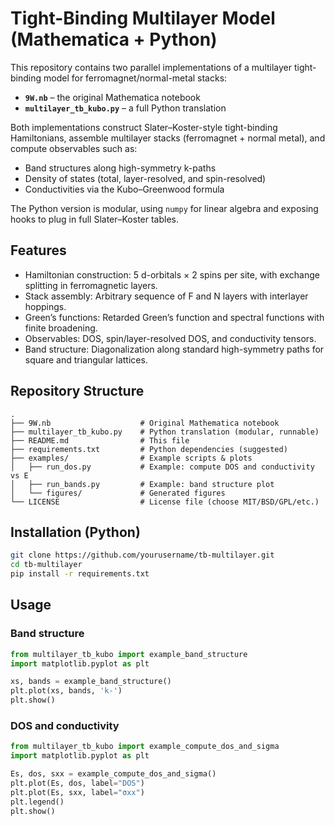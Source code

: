 # Tight-Binding Multilayer Model (Mathematica + Python)

This repository contains two parallel implementations of a multilayer tight-binding model for ferromagnet/normal-metal stacks:

- **`9W.nb`** – the original Mathematica notebook  
- **`multilayer_tb_kubo.py`** – a full Python translation  

Both implementations construct Slater–Koster-style tight-binding Hamiltonians, assemble multilayer stacks (ferromagnet + normal metal), and compute observables such as:

- Band structures along high-symmetry k-paths  
- Density of states (total, layer-resolved, and spin-resolved)  
- Conductivities via the Kubo–Greenwood formula  

The Python version is modular, using `numpy` for linear algebra and exposing hooks to plug in full Slater–Koster tables.

## Features

- Hamiltonian construction: 5 d-orbitals × 2 spins per site, with exchange splitting in ferromagnetic layers.  
- Stack assembly: Arbitrary sequence of F and N layers with interlayer hoppings.  
- Green’s functions: Retarded Green’s function and spectral functions with finite broadening.  
- Observables: DOS, spin/layer-resolved DOS, and conductivity tensors.  
- Band structure: Diagonalization along standard high-symmetry paths for square and triangular lattices.

## Repository Structure

```
.
├── 9W.nb                    # Original Mathematica notebook
├── multilayer_tb_kubo.py    # Python translation (modular, runnable)
├── README.md                # This file
├── requirements.txt         # Python dependencies (suggested)
├── examples/                # Example scripts & plots
│   ├── run_dos.py           # Example: compute DOS and conductivity vs E
│   ├── run_bands.py         # Example: band structure plot
│   └── figures/             # Generated figures
└── LICENSE                  # License file (choose MIT/BSD/GPL/etc.)
```

## Installation (Python)

```bash
git clone https://github.com/yourusername/tb-multilayer.git
cd tb-multilayer
pip install -r requirements.txt
```

## Usage

### Band structure

```python
from multilayer_tb_kubo import example_band_structure
import matplotlib.pyplot as plt

xs, bands = example_band_structure()
plt.plot(xs, bands, 'k-')
plt.show()
```

### DOS and conductivity

```python
from multilayer_tb_kubo import example_compute_dos_and_sigma
import matplotlib.pyplot as plt

Es, dos, sxx = example_compute_dos_and_sigma()
plt.plot(Es, dos, label="DOS")
plt.plot(Es, sxx, label="σxx")
plt.legend()
plt.show()
```

